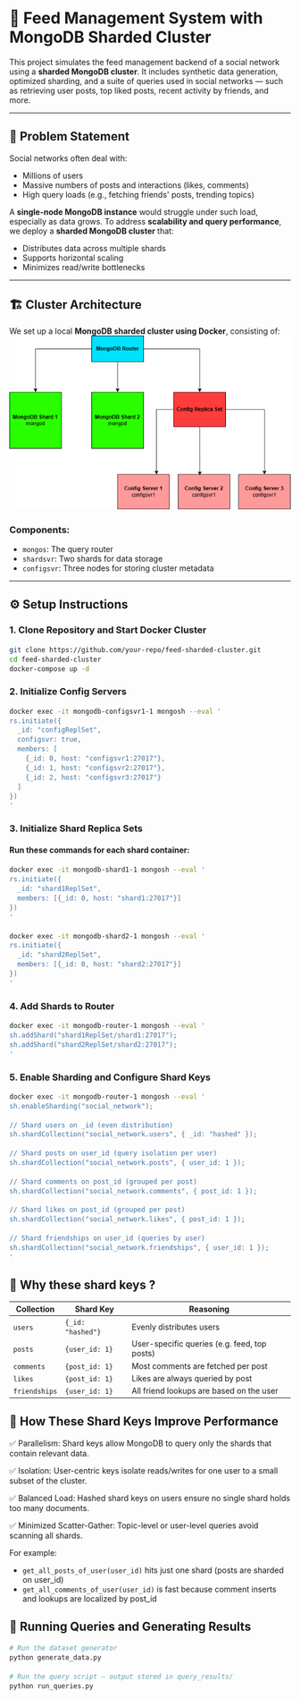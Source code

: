 # 📡 Feed Management System with MongoDB Sharded Cluster

This project simulates the feed management backend of a social network using a **sharded MongoDB cluster**. It includes synthetic data generation, optimized sharding, and a suite of queries used in social networks — such as retrieving user posts, top liked posts, recent activity by friends, and more.

---

## 🧩 Problem Statement

Social networks often deal with:
- Millions of users
- Massive numbers of posts and interactions (likes, comments)
- High query loads (e.g., fetching friends' posts, trending topics)

A **single-node MongoDB instance** would struggle under such load, especially as data grows. To address **scalability and query performance**, we deploy a **sharded MongoDB cluster** that:
- Distributes data across multiple shards
- Supports horizontal scaling
- Minimizes read/write bottlenecks

---

## 🏗️ Cluster Architecture

We set up a local **MongoDB sharded cluster using Docker**, consisting of:
![Alt text](images/mongodiagram.drawio.png)

### Components:
- `mongos`: The query router
- `shardsvr`: Two shards for data storage
- `configsvr`: Three nodes for storing cluster metadata

---

## ⚙️ Setup Instructions

### 1. Clone Repository and Start Docker Cluster
```bash
git clone https://github.com/your-repo/feed-sharded-cluster.git
cd feed-sharded-cluster
docker-compose up -d
```

### 2. Initialize Config Servers
```bash
docker exec -it mongodb-configsvr1-1 mongosh --eval '
rs.initiate({
  _id: "configReplSet",
  configsvr: true,
  members: [
    {_id: 0, host: "configsvr1:27017"},
    {_id: 1, host: "configsvr2:27017"},
    {_id: 2, host: "configsvr3:27017"}
  ]
})
'
```

### 3. Initialize Shard Replica Sets
#### Run these commands for each shard container:
```bash
docker exec -it mongodb-shard1-1 mongosh --eval '
rs.initiate({
  _id: "shard1ReplSet",
  members: [{_id: 0, host: "shard1:27017"}]
})
'

docker exec -it mongodb-shard2-1 mongosh --eval '
rs.initiate({
  _id: "shard2ReplSet",
  members: [{_id: 0, host: "shard2:27017"}]
})
'
```

### 4. Add Shards to Router
```bash
docker exec -it mongodb-router-1 mongosh --eval '
sh.addShard("shard1ReplSet/shard1:27017");
sh.addShard("shard2ReplSet/shard2:27017");
'
```

### 5. Enable Sharding and Configure Shard Keys
```bash
docker exec -it mongodb-router-1 mongosh --eval '
sh.enableSharding("social_network");

// Shard users on _id (even distribution)
sh.shardCollection("social_network.users", { _id: "hashed" });

// Shard posts on user_id (query isolation per user)
sh.shardCollection("social_network.posts", { user_id: 1 });

// Shard comments on post_id (grouped per post)
sh.shardCollection("social_network.comments", { post_id: 1 });

// Shard likes on post_id (grouped per post)
sh.shardCollection("social_network.likes", { post_id: 1 });

// Shard friendships on user_id (queries by user)
sh.shardCollection("social_network.friendships", { user_id: 1 });
'
```

## 🧠 Why these shard keys ? 

| Collection    | Shard Key         | Reasoning                                    |
| ------------- | ----------------- | -------------------------------------------- |
| `users`       | `{_id: "hashed"}` | Evenly distributes users                     |
| `posts`       | `{user_id: 1}`    | User-specific queries (e.g. feed, top posts) |
| `comments`    | `{post_id: 1}`    | Most comments are fetched per post           |
| `likes`       | `{post_id: 1}`    | Likes are always queried by post             |
| `friendships` | `{user_id: 1}`    | All friend lookups are based on the user     |

## 🚀 How These Shard Keys Improve Performance
✅ Parallelism: Shard keys allow MongoDB to query only the shards that contain relevant data.

✅ Isolation: User-centric keys isolate reads/writes for one user to a small subset of the cluster.

✅ Balanced Load: Hashed shard keys on users ensure no single shard holds too many documents.

✅ Minimized Scatter-Gather: Topic-level or user-level queries avoid scanning all shards.

For example:

- `get_all_posts_of_user(user_id)` hits just one shard (posts are sharded on user_id)
- `get_all_comments_of_user(user_id)` is fast because comment inserts and lookups are localized by post_id

## 🧪 Running Queries and Generating Results
```bash
# Run the dataset generator
python generate_data.py

# Run the query script — output stored in query_results/
python run_queries.py
```
